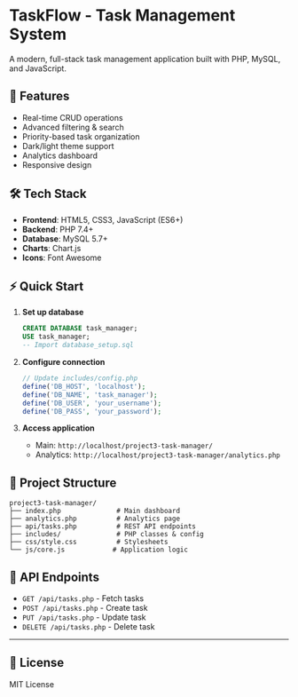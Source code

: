 # TaskFlow - Task Management System

A modern, full-stack task management application built with PHP, MySQL, and JavaScript.

## 🚀 Features

- Real-time CRUD operations
- Advanced filtering & search
- Priority-based task organization
- Dark/light theme support
- Analytics dashboard
- Responsive design

## 🛠 Tech Stack

- **Frontend**: HTML5, CSS3, JavaScript (ES6+)
- **Backend**: PHP 7.4+
- **Database**: MySQL 5.7+
- **Charts**: Chart.js
- **Icons**: Font Awesome

## ⚡ Quick Start

1. **Set up database**
   ```sql
   CREATE DATABASE task_manager;
   USE task_manager;
   -- Import database_setup.sql
   ```

2. **Configure connection**
   ```php
   // Update includes/config.php
   define('DB_HOST', 'localhost');
   define('DB_NAME', 'task_manager');
   define('DB_USER', 'your_username');
   define('DB_PASS', 'your_password');
   ```

3. **Access application**
   - Main: `http://localhost/project3-task-manager/`
   - Analytics: `http://localhost/project3-task-manager/analytics.php`

## 📁 Project Structure

```
project3-task-manager/
├── index.php              # Main dashboard
├── analytics.php          # Analytics page
├── api/tasks.php          # REST API endpoints
├── includes/              # PHP classes & config
├── css/style.css          # Stylesheets
└── js/core.js            # Application logic
```

## 🔧 API Endpoints

- `GET /api/tasks.php` - Fetch tasks
- `POST /api/tasks.php` - Create task
- `PUT /api/tasks.php` - Update task
- `DELETE /api/tasks.php` - Delete task

---

## 📄 License

MIT License
